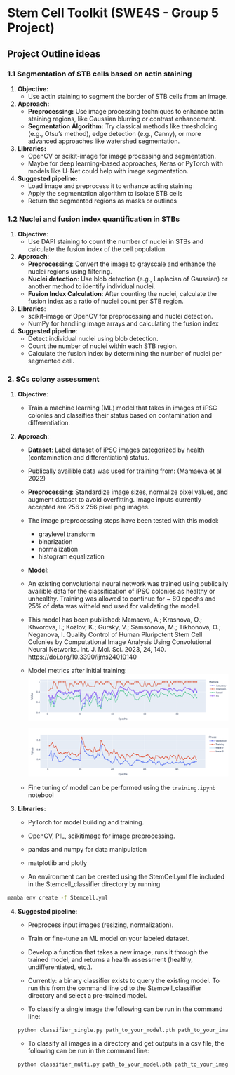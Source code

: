 # Stem Cell Toolkit (SWE4S - Group 5 Project)

## Project Outline ideas
 
### 1.1 Segmentation of STB cells based on actin staining
 1. **Objective:** 
    - Use actin staining to segment the border of STB cells from an image.
1. **Approach:**
    - **Preprocessing:** Use image processing techniques to enhance actin staining regions, like Gaussian blurring or contrast enhancement.
    - **Segmentation Algorithm:** Try classical methods like thresholding (e.g., Otsu’s method), edge detection (e.g., Canny), or more advanced approaches like watershed segmentation.
2. **Libraries:** 
     - OpenCV or scikit-image for image processing and segmentation.
     - Maybe for deep learning-based approaches, Keras or PyTorch with models like U-Net could help with image segmentation.
3. **Suggested pipeline:**
   - Load image and preprocess it to enhance acting staining
   - Apply the segmentation algorithm to isolate STB cells
   - Return the segmented regions as masks or outlines

### 1.2 Nuclei and fusion index quantification in STBs
1. **Objective**: 
   - Use DAPI staining to count the number of nuclei in STBs and calculate the fusion index of the cell population.
2. **Approach**: 
   - **Preprocessing**: Convert the image to grayscale and enhance the nuclei regions using filtering.
   - **Nuclei detection**: Use blob detection (e.g., Laplacian of Gaussian) or another method to identify individual nuclei.
   - **Fusion Index Calculation**: After counting the nuclei, calculate the fusion index as a ratio of nuclei count per STB region.
3. **Libraries**:
   - scikit-image or OpenCV for preprocessing and nuclei detection.
   - NumPy for handling image arrays and calculating the fusion index
4. **Suggested pipeline**:
   - Detect individual nuclei using blob detection.
   - Count the number of nuclei within each STB region.
   - Calculate the fusion index by determining the number of nuclei per segmented cell.

### 2. SCs colony assessment
1. **Objective**: 
   - Train a machine learning (ML) model that takes in images of iPSC colonies and classifies their status based on contamination and differentiation.


2. **Approach**: 
   - **Dataset**: Label dataset of iPSC images categorized by health (contamination and differentiation) status.
   - Publically availible data was used for training from: (Mamaeva et al 2022)
      
   - **Preprocessing**: Standardize image sizes, normalize pixel values, and augment dataset to avoid overfitting. Image inputs currently accepted are 256 x 256 pixel png images. 
   - The image preprocessing steps have been tested with this model: 
      - graylevel transform
      - binarization 
      - normalization 
      - histogram equalization

   - **Model**: 
    - An existing convolutional neural network was trained using publically availible data for the classification of iPSC colonies as healthy or unhealthy. Training was allowed to continue for ~ 80 epochs and 25% of data was witheld and used for validating the model. 
    - This model has been published: Mamaeva, A.; Krasnova, O.; Khvorova, I.; Kozlov, K.; Gursky, V.; Samsonova, M.; Tikhonova, O.; Neganova, I. Quality Control of Human Pluripotent Stem Cell Colonies by Computational Image Analysis Using Convolutional Neural Networks. Int. J. Mol. Sci. 2023, 24, 140. https://doi.org/10.3390/ijms24010140
    
    - Model metrics after initial training: 
      ![Accuracy, Precision, Recal by Epoch](Stemcell_classifier/metrics/Training_metrics.png)

      ![Loss function, Validation, training](Stemcell_classifier/metrics/Error_loss_Validation_training.png)

    - Fine tuning of model can be performed using the `training.ipynb` notebool  

3. **Libraries**: 

   - PyTorch for model building and training.
   - OpenCV, PIL, scikitimage for image preprocessing.
   - pandas and numpy for data manipulation
   - matplotlib and plotly 

   - An environment can be created using the StemCell.yml file included in the Stemcell_classifier directory by running 
```sh
mamba env create -f Stemcell.yml
```

4. **Suggested pipeline**: 
   - Preprocess input images (resizing, normalization).
   - Train or fine-tune an ML model on your labeled dataset.
   - Develop a function that takes a new image, runs it through the trained model, and returns a health assessment (healthy, undifferentiated, etc.).

   - Currently: a binary classifier exists to query the existing model. To run this from the command line cd to the Stemcell_classifier directory and select a pre-trained model. 
   - To classify a single image the following can be run in the command line: 
   ```sh
   python classifier_single.py path_to_your_model.pth path_to_your_image.png
   ```
   - To classify all images in a directory and get outputs in a csv file, the following can be run in the command line: 
   ```sh
   python classifier_multi.py path_to_your_model.pth path_to_your_image.jpg path_to_output_predictions.csv
   ```





